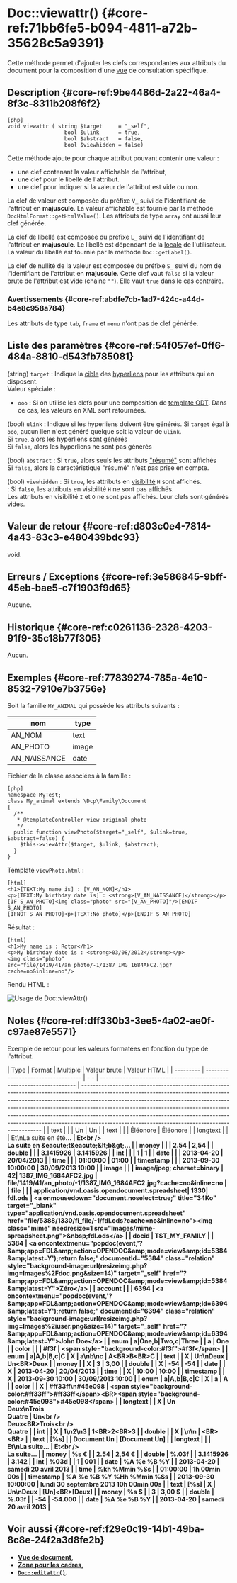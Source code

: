 # Doc::viewattr() {#core-ref:71bb6fe5-b094-4811-a72b-35628c5a9391}

<div class="short-description" markdown="1">

Cette méthode permet d'ajouter les clefs correspondantes aux attributs du
document pour la composition d'une [vue][docvue] de consultation spécifique.

</div>

## Description {#core-ref:9be4486d-2a22-46a4-8f3c-8311b208f6f2}

    [php]
    void viewattr ( string $target     = "_self", 
                      bool $ulink      = true, 
                      bool $abstract   = false, 
                      bool $viewhidden = false)

Cette méthode ajoute pour chaque attribut pouvant contenir une valeur :

*   une clef contenant la valeur affichable de l'attribut, 
*   une clef pour le libellé de l'attribut.
*   une clef pour indiquer si la valeur de l'attribut est vide ou non.

La clef de valeur est composée du préfixe `V_` suivi de l'identifiant de
l'attribut en **majuscule**. La valeur affichable est fournie par la méthode
`DocHtmlFormat::getHtmlValue()`. Les attributs de type `array` ont aussi leur
clef générée.

La clef de libellé est composée du préfixe `L_` suivi de l'identifiant de
l'attribut en **majuscule**. Le libellé est dépendant de la [locale][fami18n] de
l'utilisateur. La valeur du libellé est fournie par la méthode
`Doc::getLabel()`.

La clef de nullité de la valeur est composée du préfixe `S_` suivi du nom de
l'identifiant de l'attribut en **majuscule**. Cette clef vaut `false` si la
valeur brute de l'attribut est vide (chaine `""`). Elle vaut `true` dans le cas
contraire.


### Avertissements {#core-ref:abdfe7cb-1ad7-424c-a44d-b4e8c958a784}

Les attributs de type `tab`, `frame` et `menu` n'ont pas de clef générée.

## Liste des paramètres {#core-ref:54f057ef-0ff6-484a-8810-d543fb785081}


(string) `target`
:   Indique la [cible][htmlatarget] des [hyperliens][attrlink] pour les 
    attributs qui en disposent.  
    Valeur spéciale :

*   `ooo` : Si on utilise les clefs pour une composition de 
    [template ODT][odttemplate]. Dans ce cas, les valeurs en XML sont retournées.

(bool) `ulink`
:   Indique si les hyperliens doivent être générés. Si `target` égal à `ooo`, 
    aucun lien n'est généré quelque soit la valeur de `ulink`.  
    Si `true`, alors les hyperliens sont générés  
    Si `false`, alors les hyperliens ne sont pas générés

(bool) `abstract`
:   Si `true`, alors seuls les attributs ["résumé"][abstractattr] sont affichés  
    Si `false`, alors la caractéristique "résumé" n'est pas prise en compte.  

(bool) `viewhidden`
:   Si `true`, les attributs en [visibilité][visibility] `H` sont affichés.  
:   Si `false`, les attributs en visibilité `H` ne sont pas affichés.  
    Les attributs en visibilité `I` et `O` ne sont pas affichés. Leur clefs 
    sont générés vides.


## Valeur de retour {#core-ref:d803c0e4-7814-4a43-83c3-e480439bdc93}

void.

## Erreurs / Exceptions {#core-ref:3e586845-9bff-45eb-bae5-c7f1903f9d65}

Aucune.

## Historique {#core-ref:c0261136-2328-4203-91f9-35c18b77f305}

Aucun.

## Exemples {#core-ref:77839274-785a-4e10-8532-7910e7b3756e}

Soit la famille `MY_ANIMAL` qui possède les attributs suivants :

|     nom      |  type |
| ------------ | ----- |
| AN_NOM       | text  |
| AN_PHOTO     | image |
| AN_NAISSANCE | date  |

Fichier de la classe associées à la famille : 

    [php]
    namespace MyTest;
    class My_animal extends \Dcp\Family\Document
    {
      /**
       * @templateController view original photo
       */
      public function viewPhoto($target="_self", $ulink=true, $abstract=false) {
        $this->viewAttr($target, $ulink, $abstract);
      } 
    }

Template `viewPhoto.html` :

    [html]
    <h1>[TEXT:My name is] : [V_AN_NOM]</h1>
    <p>[TEXT:My birthday date is] : <strong>[V_AN_NAISSANCE]</strong></p>
    [IF S_AN_PHOTO]<img class="photo" src="[V_AN_PHOTO]"/>[ENDIF S_AN_PHOTO]
    [IFNOT S_AN_PHOTO]<p>[TEXT:No photo]</p>[ENDIF S_AN_PHOTO]

Résultat :

    [html]
    <h1>My name is : Rotor</h1>
    <p>My birthday date is : <strong>03/08/2012</strong></p>
    <img class="photo" src="file/1419/41/an_photo/-1/1387_IMG_1684AFC2.jpg?cache=no&inline=no"/>

Rendu HTML :

![Usage de Doc::viewAttr()](API/viewattr1.png)

## Notes {#core-ref:dff330b3-3ee5-4a02-ae0f-c97ae87e5571}

Exemple de retour pour les valeurs formatées en fonction du type de l'attribut.

| Type      | Format                             | Multiple | Valeur brute                                                            | Valeur HTML                                                                                                                                                                                                                                                                                                                                                                                                                                                            |
| --------- | ---------------------------------- | -      - | ---------------------------------------------------------------------   | ---------------------------------------------------------------------------------------------------------------------------------------------------------------------------------------------------------------------------------------------------------------------------------------------------------------------------------------------------------------------------------------------------------------------------------------------------------------------- |
| text      |                                    |          | Un                                                                      | Un                                                                                                                                                                                                                                                                                                                                                                                                                                                                     |
| text      |                                    |          | Éléonore                                                                | &Eacute;l&eacute;onore                                                                                                                                                                                                                                                                                                                                                                                                                                                 |
| longtext  |                                    |          | Et\nLa suite en été<b>...                                               | Et&lt;br /&gt;<br /> La suite en &amp;eacute;t&amp;eacute;&amp;lt;b&amp;gt;...                                                                                                                                                                                                                                                                                                                                                                                         |
| money     |                                    |          | 2.54                                                                    | 2,54                                                                                                                                                                                                                                                                                                                                                                                                                                                                   |
| double    |                                    |          | 3.1415926                                                               | 3.1415926                                                                                                                                                                                                                                                                                                                                                                                                                                                              |
| int       |                                    |          | 1                                                                       | 1                                                                                                                                                                                                                                                                                                                                                                                                                                                                      |
| date      |                                    |          | 2013-04-20                                                              | 20/04/2013                                                                                                                                                                                                                                                                                                                                                                                                                                                             |
| time      |                                    |          | 01:00:00                                                                | 01:00                                                                                                                                                                                                                                                                                                                                                                                                                                                                  |
| timestamp |                                    |          | 2013-09-30 10:00:00                                                     | 30/09/2013 10:00                                                                                                                                                                                                                                                                                                                                                                                                                                                       |
| image     |                                    |          | image/jpeg; charset=binary &#124; 42&#124; 1387_IMG_1684AFC2.jpg        | file/1419/41/an_photo/-1/1387_IMG_1684AFC2.jpg?cache=no&inline=no                                                                                                                                                                                                                                                                                                                                                                                                      |
| file      |                                    |          | application/vnd.oasis.opendocument.spreadsheet&#124; 1330&#124; fdl.ods | &lt;a onmousedown=&quot;document.noselect=true;&quot; title=&quot;34Ko&quot; target=&quot;_blank&quot; type=&quot;application/vnd.oasis.opendocument.spreadsheet&quot; href=&quot;file/5388/1330/fi_file/-1/fdl.ods?cache=no&amp;inline=no&quot;&gt;&lt;img class=&quot;mime&quot; needresize=1  src=&quot;Images/mime-spreadsheet.png&quot;&gt;&amp;nbsp;fdl.ods&lt;/a&gt;                                                                                            |
| docid     | TST_MY_FAMILY                      |          | 5384                                                                    | &lt;a oncontextmenu=&quot;popdoc(event,'?&amp;amp;app=FDL&amp;amp;action=OPENDOC&amp;amp;mode=view&amp;amp;id=5384&amp;amp;latest=Y');return false;&quot; documentId=&quot;5384&quot; class=&quot;relation&quot; style=&quot;background-image:url(resizeimg.php?img=Images%2Fdoc.png&amp;size=14)&quot; target=&quot;_self&quot; href=&quot;?&amp;amp;app=FDL&amp;amp;action=OPENDOC&amp;amp;mode=view&amp;amp;id=5384&amp;amp;latest=Y&quot;&gt;Z&eacute;ro&lt;/a&gt; |
| account   |                                    |          | 6394                                                                    | &lt;a oncontextmenu=&quot;popdoc(event,'?&amp;amp;app=FDL&amp;amp;action=OPENDOC&amp;amp;mode=view&amp;amp;id=6394&amp;amp;latest=Y');return false;&quot; documentId=&quot;6394&quot; class=&quot;relation&quot; style=&quot;background-image:url(resizeimg.php?img=Images%2iuser.png&amp;size=14)&quot; target=&quot;_self&quot; href=&quot;?&amp;amp;app=FDL&amp;amp;action=OPENDOC&amp;amp;mode=view&amp;amp;id=6394&amp;amp;latest=Y&quot;&gt;John Doe&lt;/a&gt;   |
| enum      | a&#124;One,b&#124;Two,c&#124;Three |          | a                                                                       | One                                                                                                                                                                                                                                                                                                                                                                                                                                                                    |
| color     |                                    |          | #f3f                                                                    | &lt;span style=&quot;background-color:#f3f&quot;&gt;#f3f&lt;/span&gt;                                                                                                                                                                                                                                                                                                                                                                                                  |
| enum      | a&#124;A,b&#124;B,c&#124;C         | X        | a\nb\nc                                                                 | A&lt;BR&gt;B&lt;BR&gt;C                                                                                                                                                                                                                                                                                                                                                                                                                                                |
| text      |                                    | X        | Un\nDeux                                                                | Un&lt;BR&gt;Deux                                                                                                                                                                                                                                                                                                                                                                                                                                                       |
| money     |                                    | X        | 3                                                                       | 3,00                                                                                                                                                                                                                                                                                                                                                                                                                                                                   |
| double    |                                    | X        | -54                                                                     | -54                                                                                                                                                                                                                                                                                                                                                                                                                                                                    |
| date      |                                    | X        | 2013-04-20                                                              | 20/04/2013                                                                                                                                                                                                                                                                                                                                                                                                                                                             |
| time      |                                    | X        | 10:00                                                                   | 10:00                                                                                                                                                                                                                                                                                                                                                                                                                                                                  |
| timestamp |                                    | X        | 2013-09-30 10:00                                                        | 30/09/2013 10:00                                                                                                                                                                                                                                                                                                                                                                                                                                                       |
| enum      | a&#124;A,b&#124;B,c&#124;C         | X        | a                                                                       | A                                                                                                                                                                                                                                                                                                                                                                                                                                                                      |
| color     |                                    | X        | #ff33ff\n#45e098                                                        | &lt;span style=&quot;background-color:#ff33ff&quot;&gt;#ff33ff&lt;/span&gt;&lt;BR&gt;&lt;span style=&quot;background-color:#45e098&quot;&gt;#45e098&lt;/span&gt;                                                                                                                                                                                                                                                                                                       |
| longtext  |                                    | X        | Un<BR>Deux\nTrois<BR>Quatre                                             | Un&lt;br /&gt;<br /> Deux&lt;BR&gt;Trois&lt;br /&gt;<br /> Quatre                                                                                                                                                                                                                                                                                                                                                                                                      |
| int       |                                    | X        | 1\n2\n3                                                                 | 1&lt;BR&gt;2&lt;BR&gt;3                                                                                                                                                                                                                                                                                                                                                                                                                                                |
| double    |                                    | X        | \n\n                                                                    | &lt;BR&gt;&lt;BR&gt;                                                                                                                                                                                                                                                                                                                                                                                                                                                   |
| text      | [%s]                               |          | Document Un                                                             | [Document Un]                                                                                                                                                                                                                                                                                                                                                                                                                                                          |
| longtext  |                                    |          | Et\nLa suite...                                                         | Et&lt;br /&gt;<br /> La suite...                                                                                                                                                                                                                                                                                                                                                                                                                                       |
| money     | %s €                               |          | 2.54                                                                    | 2,54 &euro;                                                                                                                                                                                                                                                                                                                                                                                                                                                            |
| double    | %.03f                              |          | 3.1415926                                                               | 3.142                                                                                                                                                                                                                                                                                                                                                                                                                                                                  |
| int       | %03d                               |          | 1                                                                       | 001                                                                                                                                                                                                                                                                                                                                                                                                                                                                    |
| date      | %A %e %B %Y                        |          | 2013-04-20                                                              | samedi 20 avril 2013                                                                                                                                                                                                                                                                                                                                                                                                                                                   |
| time      | %kh %Mmin %Ss                      |          | 01:00:00                                                                | 1h 00min 00s                                                                                                                                                                                                                                                                                                                                                                                                                                                           |
| timestamp | %A %e %B %Y %Hh %Mmin %Ss          |          | 2013-09-30 10:00:00                                                     | lundi 30 septembre 2013 10h 00min 00s                                                                                                                                                                                                                                                                                                                                                                                                                                  |
| text      | [%s]                               | X        | Un\nDeux                                                                | [Un]&lt;BR&gt;[Deux]                                                                                                                                                                                                                                                                                                                                                                                                                                                   |
| money     | %s $                               |          | 3                                                                       | 3,00 $                                                                                                                                                                                                                                                                                                                                                                                                                                                                 |
| double    | %.03f                              |          | -54                                                                     | -54.000                                                                                                                                                                                                                                                                                                                                                                                                                                                                |
| date      | %A %e %B %Y                        |          | 2013-04-20                                                              | samedi 20 avril 2013                                                                                                                                                                                                                                                                                                                                                                                                                                                   |



## Voir aussi {#core-ref:f29e0c19-14b1-49ba-8c8e-24f2a3d8fe2b}

*   [Vue de document][docvue],
*   [Zone pour les cadres][zoneframe],
*   [`Doc::editattr()`][editattr].

<!-- links -->
[docvue]:           #core-ref:cb3e2b97-ee6d-4cdf-aa25-b2e41d0d3156
[fami18n]:          #core-ref:f5872ef4-4170-11e3-ba58-48f953959281
[attrlink]:         #core-ref:aaaa5d78-0982-4c3e-a8ed-a125c49572a8
[htmlatarget]:      http://reference.sitepoint.com/html/a/target "Définition Html <a> Href"
[odttemplate]:      #core-ref:a8c2d27a-6490-4449-9997-2984613ed219
[abstractattr]:     #core-ref:39825a45-a204-440b-ab0c-608e765eb88c
[visibility]:       #core-ref:3e67d45e-1fed-446d-82b5-ba941addc7e8
[editattr]:         #core-ref:3157f5b6-06d5-4bbb-b951-d72aec3341c9
[zoneframe]:        #core-ref:48746351-91bb-4d34-b892-972f9253b9f5
